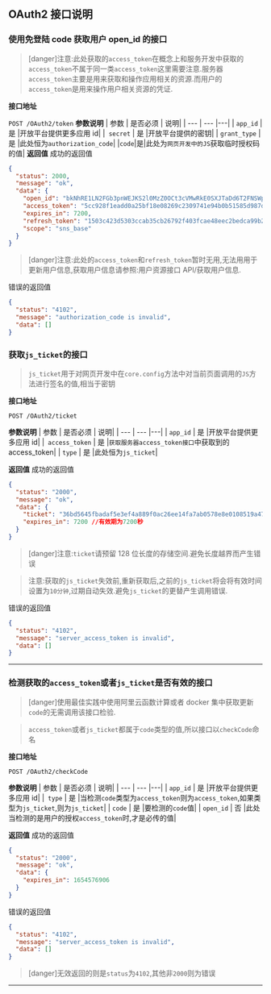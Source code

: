 ## **OAuth2 接口说明**

### **使用免登陆 code 获取用户 open_id 的接口**

> [danger]注意:此处获取的`access_token`在概念上和服务开发中获取的`access_token`不属于同一类`access_token`这里需要注意.服务器`access_token`主要是用来获取和操作应用相关的资源.而用户的`access_token`是用来操作用户相关资源的凭证.

**接口地址**

`POST /OAuth2/token`
**参数说明**
| 参数 | 是否必须 | 说明|
| --- | --- |---|
| `app_id` | 是 |开放平台提供更多应用 id|
|` secret` | 是 |开放平台提供的密钥|
| `grant_type` | 是 |此处恒为`authorization_code`|
|`code`|是|此处为`网页开发中的JS`获取临时授权码的值|
**返回值**
成功的返回值

```json
{
  "status": 2000,
  "message": "ok",
  "data": {
    "open_id": "bkNhRE1LN2FGb3pnWEJKS2l0MzZ0OCt3cVMwRkE0SXJTaDd6T2FNSWp0UjhhMUt1N29Db3ltcEZabXFMaGp0d0c1WDU3czk5QVkwbmlTSHVoblZ0elZoMWhXT2tFYW1FSElzaFZuU3VRSWhzM1VKd3RxL3ozSU1rUWMwaUt2TGk4OHA5c21lS3pRTmV1YTRRTEJ6L0c1N3pyU3NVYlUwM01qd203WTRVUDZBPQ",
    "access_token": "5cc928f1eadd0a25bf18e08269c2309741e94b0b51585d987d24488331ca50de",
    "expires_in": 7200,
    "refresh_token": "1503c423d5303ccab35cb26792f403fcae48eec2bedca99b2e9259683f2a31ac",
    "scope": "sns_base"
  }
}
```

> [danger]注意:此处的`access_token`和`refresh_token`暂时无用,无法用用于更新用户信息,获取用户信息请参照:用户资源接口 API/获取用户信息.

错误的返回值

```json
{
  "status": "4102",
  "message": "authorization_code is invalid",
  "data": []
}
```

### **获取`js_ticket`的接口**

> `js_ticket`用于对网页开发中在`core.config`方法中对当前页面调用的`JS`方法进行签名的值,相当于密钥

**接口地址**

`POST /OAuth2/ticket`

**参数说明**
| 参数 | 是否必须 | 说明|
| --- | --- |---|
| `app_id` | 是 |开放平台提供更多应用 id|
|` access_token` | 是 |`获取服务器access_token接口`中获取到的 access_token|
| `type` | 是 |此处恒为`js_ticket`|

**返回值**
成功的返回值

```json
{
  "status": "2000",
  "message": "ok",
  "data": {
    "ticket": "36bd5645fbadaf5e3ef4a889f0ac26ee14fa7ab0578e8e0108519a4706f2ab4c",
    "expires_in": 7200 //有效期为7200秒
  }
}
```

> [danger]注意:`ticket`请预留 128 位长度的存储空间.避免长度越界而产生错误

> 注意:获取的`js_ticket`失效前,重新获取后,之前的`js_ticket`将会将有效时间设置为`10分钟`,过期自动失效.避免`js_ticket`的更替产生调用错误.

错误的返回值

```json
{
  "status": "4102",
  "message": "server_access_token is invalid",
  "data": []
}
```

---

### **检测获取的`access_token`或者`js_ticket`是否有效的接口**

> [danger]使用最佳实践中使用阿里云函数计算或者 docker 集中获取更新`code`的无需调用该接口检验.

> `access_token`或者`js_ticket`都属于`code`类型的值,所以接口以`checkCode`命名

**接口地址**

`POST /OAuth2/checkCode`

**参数说明**
| 参数 | 是否必须 | 说明|
| --- | --- |---|
| `app_id` | 是 |开放平台提供更多应用 id|
|` type` | 是 |当检测`code`类型为`access_token`则为`access_token`,如果类型为`js_ticket`,则为`js_ticket`|
| `code` | 是 |要检测的`code`值|
| `open_id` | 否 |此处当检测的是用户的授权`access_token`时,才是必传的值|

**返回值**
成功的返回值

```json
{
  "status": "2000",
  "message": "ok",
  "data": {
    "expires_in": 1654576906
  }
}
```

错误的返回值

```json
{
  "status": "4102",
  "message": "server_access_token is invalid",
  "data": []
}
```

> [danger]无效返回的则是`status`为`4102`,其他非`2000`则为错误

---
